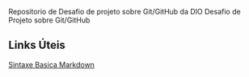 Repositorio de Desafio de projeto sobre Git/GitHub da DIO
Desafio de Projeto sobre Git/GitHub

## Links Úteis
[Sintaxe Basica Markdown](https://www.markdownguide.org/basic-syntax/)
